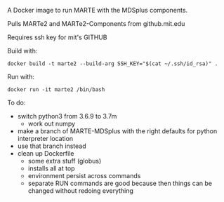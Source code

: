 A Docker image to run MARTE with the MDSplus components. 

Pulls MARTe2 and MARTe2-Components from github.mit.edu

Requires ssh key for mit's GITHUB

Build with:
```
docker build -t marte2 --build-arg SSH_KEY="$(cat ~/.ssh/id_rsa)" .
```

Run with:
```
docker run -it marte2 /bin/bash
```

To do:
- switch python3 from 3.6.9 to 3.7m
  - work out numpy
- make a branch of MARTE-MDSplus with the right defaults for python interpreter location
- use that branch instead
- clean up Dockerfile
  - some extra stuff (globus)
  - installs all at top
  - environment persist across commands
  - separate RUN commands are good because then things can be changed without redoing everything

